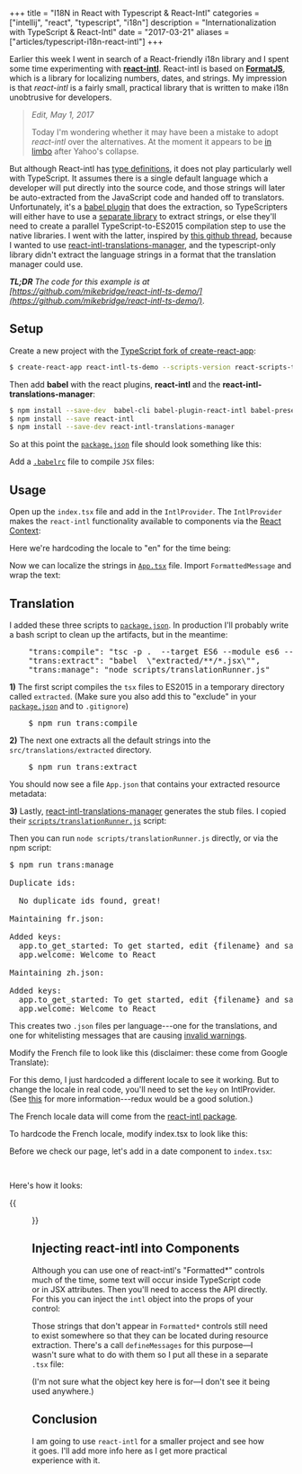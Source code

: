 +++
title = "I18N in React with Typescript & React-Intl"
categories = ["intellij", "react", "typescript", "i18n"]
description = "Internationalization with TypeScript & React-Intl"
date = "2017-03-21"
aliases = ["articles/typescript-i18n-react-intl"]
+++

Earlier this week I went in search of a React-friendly i18n library and I spent some time
experimenting with **[react-intl](https://github.com/yahoo/react-intl)**.  React-intl is based on 
**[FormatJS](https://formatjs.io/)**, which is a library for localizing numbers, dates, 
and strings.  My impression is that *react-intl* is a fairly small, practical library that is written to make i18n 
unobtrusive for developers.

> *Edit, May 1, 2017*
>
> Today I'm wondering whether it may have been a mistake to adopt *react-intl* over the alternatives.  At the
> moment it appears to be [in limbo](https://github.com/yahoo/react-intl/pull/918) after Yahoo's collapse.  

But although React-intl has [type definitions](https://github.com/DefinitelyTyped/DefinitelyTyped/tree/master/react-intl),
it does not play particularly well with TypeScript.  It assumes there is a
single default language which a developer will put directly into the source code, and 
those strings will later be auto-extracted from the JavaScript code and handed off to 
translators.  Unfortunately, it's a [babel plugin](https://github.com/yahoo/babel-plugin-react-intl) that does 
the extraction, so TypeScripters will either have to use a [separate library](https://github.com/bang88/typescript-react-intl) 
to extract strings, or else they'll need to create a parallel TypeScript-to-ES2015 compilation 
step to use the native libraries.  I went with the latter, inspired 
by [this github thread](https://github.com/yahoo/babel-plugin-react-intl/issues/48#issuecomment-254477940), 
because I wanted to use [react-intl-translations-manager](https://github.com/GertjanReynaert/react-intl-translations-manager),
and the typescript-only library didn't extract the language strings in a format that the translation manager 
could use.

_**TL;DR** The code for this example is at 
[https://github.com/mikebridge/react-intl-ts-demo/](https://github.com/mikebridge/react-intl-ts-demo/)_.

## Setup

Create a new project with the [TypeScript fork of create-react-app](https://github.com/wmonk/create-react-app-typescript):

```bash
$ create-react-app react-intl-ts-demo --scripts-version react-scripts-ts
```

Then add **babel** with the react plugins, **react-intl** and the **react-intl-translations-manager**:

```bash
$ npm install --save-dev  babel-cli babel-plugin-react-intl babel-preset-es2015 babel-preset-react
$ npm install --save react-intl
$ npm install --save-dev react-intl-translations-manager  
```

So at this point the [`package.json`](https://github.com/mikebridge/react-intl-ts-demo/blob/master/package.json) file should look something like this:

<script src="https://gist.github.com/mikebridge/722823800a09493158c0214c20ff4d16.js"></script>

Add a [`.babelrc`](https://github.com/mikebridge/react-intl-ts-demo/blob/master/.babelrc) file to compile `JSX` files:

<script src="https://gist.github.com/mikebridge/fa3de45095fb8488f55efeb62275dc24.js"></script>

## Usage

Open up the `index.tsx` file and add in the `IntlProvider`.  The `IntlProvider` makes 
the `react-intl` functionality available to components via the [React Context](https://facebook.github.io/react/docs/context.html):

Here we're hardcoding the locale to "en" for the time being:

<script src="https://gist.github.com/mikebridge/61aad4b029ad7403ec4139a24286c5ed.js"></script>

Now we can localize the strings in [`App.tsx`](https://github.com/mikebridge/react-intl-ts-demo/blob/master/src/App.tsx) 
file.  Import `FormattedMessage` and wrap the text:

<script src="https://gist.github.com/mikebridge/af70bf14cab15525e98b8eabbc19c2a0.js"></script>

## Translation

I added these three scripts to [`package.json`](https://github.com/mikebridge/react-intl-ts-demo/blob/master/package.json).  In
production I'll probably write a bash script to clean up the artifacts, but in the meantime:

<pre>
    "trans:compile": "tsc -p .  --target ES6 --module es6 --jsx preserve --outDir extracted",
    "trans:extract": "babel  \"extracted/**/*.jsx\"",
    "trans:manage": "node scripts/translationRunner.js"
</pre>

**1)**  The first script compiles the `tsx` files to ES2015 in a temporary directory called `extracted`.  (Make sure you also add
this to "exclude" in your [`package.json`](https://github.com/mikebridge/react-intl-ts-demo/blob/master/package.json)
and to `.gitignore`)
  
<pre>
    $ npm run trans:compile
</pre>
 
**2)** The next one extracts all the default strings into the `src/translations/extracted` directory.
 
<pre>
    $ npm run trans:extract
</pre>

You should now see a file `App.json` that contains your extracted resource metadata:

<script src="https://gist.github.com/mikebridge/b0ab0954f71b8148e5cfc1ddf52d95b6.js"></script>

**3)** Lastly, [react-intl-translations-manager](https://github.com/GertjanReynaert/react-intl-translations-manager)
generates the stub files.  I copied their [`scripts/translationRunner.js`](https://github.com/mikebridge/react-intl-ts-demo/blob/master/scripts/translationRunner.js) script:

<script src="https://gist.github.com/mikebridge/6a07527d3e15b7b44755645866238a6a.js"></script>

Then you can run `node scripts/translationRunner.js` directly, or via the npm script:

<pre>
$ npm run trans:manage

Duplicate ids:

  No duplicate ids found, great!

Maintaining fr.json:

Added keys:
  app.to_get_started: To get started, edit {filename} and save to reload.
  app.welcome: Welcome to React

Maintaining zh.json:

Added keys:
  app.to_get_started: To get started, edit {filename} and save to reload.
  app.welcome: Welcome to React
</pre>

This creates two `.json` files per language---one for the translations, and one for whitelisting
messages that are causing [invalid warnings](https://github.com/GertjanReynaert/react-intl-translations-manager#usage).

Modify the French file to look like this (disclaimer: these come from Google Translate):

<script src="https://gist.github.com/mikebridge/cdbe03985dddc2ad421b1c7399bde8dd.js"></script>

For this demo, I just hardcoded a different locale to see it working.  But to change the locale in real code, you'll
need to set the `key` on IntlProvider.  (See [this](https://github.com/yahoo/react-intl/issues/243) for
more information---redux would be a good solution.)

The French locale data will come from the [react-intl package](https://github.com/yahoo/react-intl/wiki/API#addlocaledata).

To hardcode the French locale, modify index.tsx to look like this:

<script src="https://gist.github.com/mikebridge/b5fc53ec62e52f2cb9c67c2ec251ae0f.js"></script>

Before we check our page, let's add in a date component to `index.tsx`:

<pre>
   <FormattedDate value={new Date()}
       year='numeric'
       month='long'
       day='2-digit'/>
</pre>

Here's how it looks:

{{<figure src="/images/react-intl/react-i18n.png" caption="create-react-app-ts in French." caption-effect="fade" caption-position="bottom">}}

## Injecting react-intl into Components

Although you can use one of react-intl's "Formatted*" controls much of the time, some
text will occur inside TypeScript code or in JSX attributes.  Then you'll need to access the API 
directly. For this you can inject the `intl` object into the props of your control:

<script src="https://gist.github.com/mikebridge/728b3263aa878439b1d84876d23bdada.js"></script>

Those strings that don't appear in `Formatted*` controls still need to exist somewhere so that they can be
located during resource extraction.  There's a call `defineMessages` for this purpose—I wasn't sure what
to do with them so I put all these in a separate `.tsx` file:

<script src="https://gist.github.com/mikebridge/6a83c7fa6a0a3682e8897fb7116a432c.js"></script>

(I'm not sure what the object key here is for—I don't see it being used anywhere.)

## Conclusion

I am going to use `react-intl` for a smaller project and see how it goes.   I'll add more info
here as I get more practical experience with it.
   
   
   
